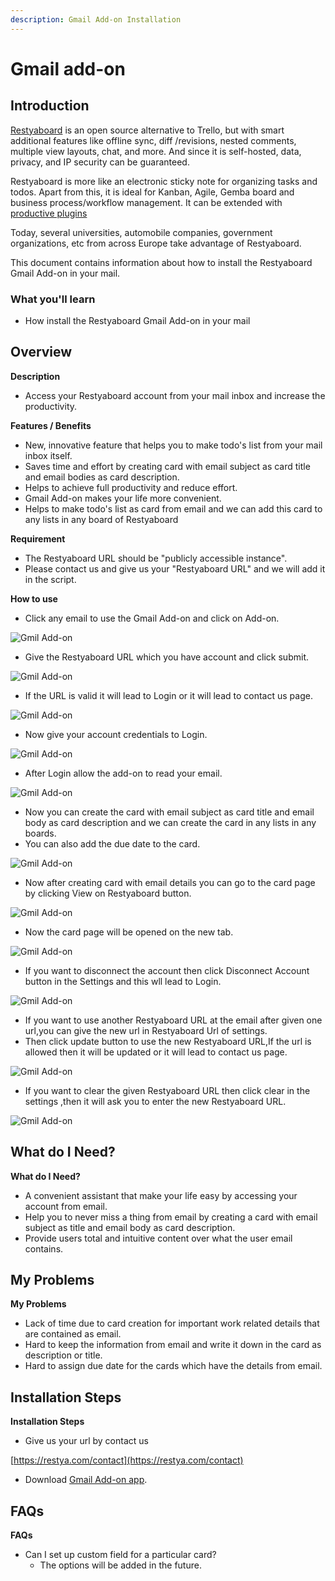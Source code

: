 ```yaml
---
description: Gmail Add-on Installation
---
```


# Gmail add-on

## Introduction

[Restyaboard](https://restya.com/board) is an open source alternative to Trello, but with smart additional features like offline sync, diff /revisions, nested comments, multiple view layouts, chat, and more. And since it is self-hosted, data, privacy, and IP security can be guaranteed.

Restyaboard is more like an electronic sticky note for organizing tasks and todos. Apart from this, it is ideal for Kanban, Agile, Gemba board and business process/workflow management. It can be extended with [productive plugins](https://restya.com/board/apps "productive plugins")

Today, several universities, automobile companies, government organizations, etc from across Europe take advantage of Restyaboard.

This document contains information about how to install the Restyaboard Gmail Add-on in your mail.

### What you'll learn

*   How install the Restyaboard Gmail Add-on in your mail

## Overview

**Description**

* Access your Restyaboard account from your mail inbox and increase the productivity.

**Features / Benefits**

* New, innovative feature that helps you to make todo's list from your mail inbox itself.
* Saves time and effort by creating card with email subject as card title and email bodies as card description.
* Helps to achieve full productivity and reduce effort.
* Gmail Add-on makes your life more convenient.
* Helps to make todo's list as card from email and we can add this card to any lists in any board of Restyaboard

**Requirement**

* The Restyaboard URL should be "publicly accessible instance".
* Please contact us and give us your "Restyaboard URL" and we will add it in the script.

**How to use**

* Click any email to use the Gmail Add-on and click on Add-on.

![Gmil Add-on](gmail-addon-1.png "Gmil Add-on")  

* Give the Restyaboard URL which you have account and click submit.

![Gmil Add-on](gmail-addon-2.png "Gmil Add-on")  

* If the URL is valid it will lead to Login or it will lead to contact us page.

![Gmil Add-on](gmail-addon-3.png "Gmil Add-on")  

* Now give your account credentials to Login.

![Gmil Add-on](gmail-addon-3.png "Gmil Add-on")  

* After Login allow the add-on to read your email.

![Gmil Add-on](gmail-addon-4.png "Gmil Add-on")  

* Now you can create the card with email subject as card title and email body as card description and we can create the card in any lists in any boards.
* You can also add the due date to the card.

![Gmil Add-on](gmail-addon-6.png "Gmil Add-on")  

* Now after creating card with email details you can go to the card page by clicking View on Restyaboard button.

![Gmil Add-on](gmail-addon-7.png "Gmil Add-on")  

* Now the card page will be opened on the new tab.

![Gmil Add-on](gmail-addon-11.png "Gmil Add-on")  

* If you want to disconnect the account then click Disconnect Account button in the Settings and this wll lead to Login.

![Gmil Add-on](gmail-addon-8.png "Gmil Add-on")  

* If you want to use another Restyaboard URL at the email after given one url,you can give the new url in Restyaboard Url of settings.
* Then click update button to use the new Restyaboard URL,If the url is allowed then it will be updated or it will lead to contact us page.

![Gmil Add-on](gmail-addon-9.png "Gmil Add-on")  

* If you want to clear the given Restyaboard URL then click clear in the settings ,then it will ask you to enter the new Restyaboard URL.

![Gmil Add-on](gmail-addon-10.png "Gmil Add-on")  

## What do I Need?

**What do I Need?**
* A convenient assistant that make your life easy by accessing your account from email.
* Help you to never miss a thing from email by creating a card with email subject as title and email body as card description.
* Provide users total and intuitive content over what the user email contains.

## My Problems

**My Problems**
* Lack of time due to card creation for important work related details that are contained as email.
* Hard to keep the information from email and write it down in the card as description or title.
* Hard to assign due date for the cards which have the details from email.

## Installation Steps

**Installation Steps**

*   Give us your url by contact us

[https://restya.com/contact](https://restya.com/contact)

*   Download [Gmail Add-on app](https://restya.com/board/apps/r_gmail_addon "Gmail Add-on app").

## FAQs

**FAQs**

* Can I set up custom field for a particular card?
  *   The options will be added in the future.